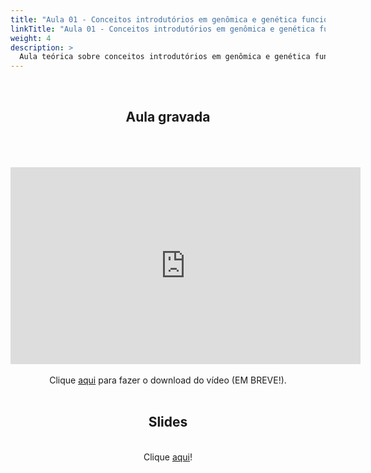 ```yaml
---
title: "Aula 01 - Conceitos introdutórios em genômica e genética funcional"
linkTitle: "Aula 01 - Conceitos introdutórios em genômica e genética funcional"
weight: 4
description: >
  Aula teórica sobre conceitos introdutórios em genômica e genética funcional
---
```


<br>
<div align="center">
<h2>Aula gravada</h2>
<br><br><br>
<iframe width="560" height="315" src="https://www.youtube.com/embed/Oh4aZO9Bg4Y" frameborder="0" allow="accelerometer; autoplay; clipboard-write; encrypted-media; gyroscope; picture-in-picture" allowfullscreen></iframe>
<br><br>
Clique <a href="https://photos.app.goo.gl/kVPyEEGTcmFBTBv58">aqui</a> para fazer o download do vídeo (EM BREVE!). 
<br><br>

<h2>Slides</h2>
<br>
Clique <a href="https://github.com/desirrepetters/cursogenomicaegenetica.ufpr/raw/master/userguide/content/pt-br/docs/teoricas/slides/aula_01.pdf">aqui</a>!
</div>
